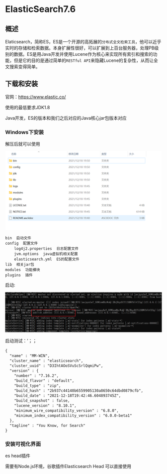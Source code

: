 # ElasticSearch7.6

## 概述

Elaticsearch，简称ES，ES是一个开源的高拓展的`分布式全文检索工具`，他可以近乎实时的存储和检索数据。本身扩展性很好，可以扩展到上百台服务器，处理PB级别的数据。ES是用Java开发并使用Lucene作为核心来实现所有索引和搜索的功能，但是它的目的是通过简单的`RESTful API`来隐藏Lucene的复杂性，从而让全文搜索变得简单。

## 下载和安装

官网：https://www.elastic.co/

使用的最低要求JDK1.8

Java开发，ES的版本和我们之后对应的Java核心jar包版本对应

### Windows下安装

解压后就可以使用

![](https://raw.githubusercontent.com/mao0824/pictureBed/master/home/ES.png)

```
bin  启动文件
config  配置文件
	log4j2.properties  日志配置文件
	jvm.options  java虚拟机相关配置
	elasticsearch.yml  ES的配置文件
lib  相关jar包
modules  功能模块
plugins  插件 
```

启动:

![](https://raw.githubusercontent.com/mao0824/pictureBed/master/home/ES%E5%90%AF%E5%8A%A8%E6%88%90%E5%8A%9F.png)

启动测试：’；；

```
{
  "name" : "MM-WIN",
  "cluster_name" : "elasticsearch",
  "cluster_uuid" : "D3IhtAOoSVuScSrlQqmiPw",
  "version" : {
    "number" : "7.16.2",
    "build_flavor" : "default",
    "build_type" : "zip",
    "build_hash" : "2b937c44140b6559905130a8650c64dbd0879cfb",
    "build_date" : "2021-12-18T19:42:46.604893745Z",
    "build_snapshot" : false,
    "lucene_version" : "8.10.1",
    "minimum_wire_compatibility_version" : "6.8.0",
    "minimum_index_compatibility_version" : "6.0.0-beta1"
  },
  "tagline" : "You Know, for Search"
}
```

### 安装可视化界面

es head插件

需要有Node.js环境，谷歌插件Elasticsearch Head 可以直接使用



